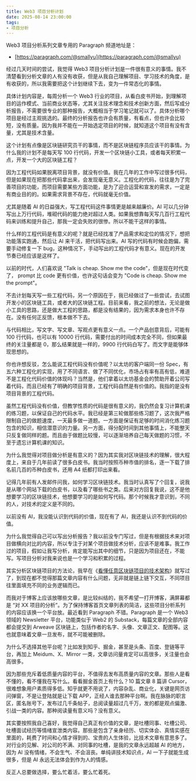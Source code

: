```yaml
---
title: Web3 项目分析计划
date: 2025-08-14 23:00:00
tags:
- 项目分析
---
```


Web3 项目分析系列文章专用的 Paragraph 频道地址是：

- [https://paragraph.com/@smallyu](https://paragraph.com/@smallyu)

经过几天时间的尝试，我觉得 Web3 项目分析计划是一件很有意义的事情。我不清楚看到分析文章的人有没有收获，但是从我自己理解项目、学习技术的角度，是有收获的，所以我需要把这个计划继续下去，变为一件常态化的事情。

具体计划内容是，每周分析一个 Web3 行业的项目，从看白皮书开始，到理解项目的运作模式、当前商业状态等，尤其关注技术理念和技术创新方面，然后写成分析报告，不需要很专业的那种报告，大概相当于学习笔记就可以了。具体分析哪个项目是经过主观挑选的。最终的分析报告也许会有质量，有看点，但也许会比较短，没有质量。因为我并不能在一开始选定项目的时候，就知道这个项目有没有含量，尤其是技术含量。

这个计划有点像是区块链研究员干的事情，而不是区块链程序员应该干的事情。为什么我的计划不是每天写 100 行代码，开发一个区块链小工具，或者每天积累一点，开发一个大的区块链工程？

因为工程代码如果脱离项目背景，就没有价值。我在几年的工作中写过很多代码，但是如果现在把那些代码拿出来，会发现毫无意义。工程化的代码，往往是为了完善项目的功能，而项目需要某些方面功能，是为了迎合运营和宣发的需求，一定是有商业目的的。如果需求背景不存在，代码就毫无价值。

尤其是随着 AI 的日益强大，写工程代码这件事情更是越来越廉价。AI 可以几分钟写出上万行代码，堆砌代码的能力绝对超过人类。如果我想靠每天写几百行工程代码来训练和提升自己，那我一定会失败的很惨。所以不能干这样的事情。

什么样的工程代码是有意义的呢？就是已经找准了产品需求和定位的情况下，想把功能落实跑通，然后让 AI 来干活，把代码写出来。AI 写的代码有时候会跑偏，需要手动修复一下 bug，这种情况下，手动写出的工程代码才有意义。现在的开发节奏已经应该是这样了。

以前的时代，人们喜欢说 "Talk is cheap. Show me the code"，但是现在时代变了， prompt 比 code 更有价值，也许这句话会变为 "Code is cheap. Show me the prompt"。

不去计划每天写一些工程代码，另一个原因在于，我已经做过了一些尝试，去试图开发小的区块链工具，或者大的区块链工程。目前来看，我之前的想法，无论是做小工具的思路，还是做大工程的思路，都是没有结果的，因为需求本身也许不存在。没有任何正反馈，根本做不下去。

与代码相比，写文字、写文章、写观点更有意义一点。一个产品创意背后，可能有 100 行代码，也可以有 10000 行代码，需要付出的时间成本完全不同，但如果最终的关注量都是 0，那么结果就是一样的，9900 行代码白写了。而文字是能够体现思想的。

你也许想反驳，怎么能说工程代码没有价值呢？以太坊的客户端同一份 Spec，有五六种工程化的实现，用了不同语言、做了不同优化，市场占有率有高有低，难道不是工程化代码价值的体现吗？当然是，他们拿着以太坊基金会的赞助开着公司写着代码，而且已经有了明确的项目背景，工程代码自然是有价值的。我指的是没有项目背景的工程代码。

虽然工程代码没有价值，但教学性质的代码是很有意义的，我仍然会复习计算机课的练习题，以保证自己的代码水平。我已经是第三轮做那些练习题了，这次我严格限制自己的做题速度，一天最多做一道题。一方面是保证有足够的时间消化练习题包含的知识，相信潜意识的力量。另一方面，得分配时间到其他事情上，不能整天只反复做同样的题。而且由于做题比较慢，可以逐渐培养自己每天做题的习惯，不至于遗忘计算机课的知识。

为什么我觉得对项目做分析是有意义的？因为其实我对区块链技术的理解，很大程度上，来自于几年前读了很多白皮书。我当时按照币种市值的排名，逐一下载了排名前几百的币种白皮书，还用 A4 纸都打印出来看。

记得几年前有人发邮件问我，如何学习区块链技术。我当时认真写了个回复，说我是从哪个网站下载的白皮书，以及看了哪些书之类。后来对方回复我说，这不是他想要学习的区块链技术，他想要学习的是如何写代码。那个时候我才意识到，不同的人，对技术的定义是不同的。

以前没有 AI，我没能认识到代码的价值，现在有了 AI，我还是认识不到代码的价值。

为什么我觉得自己可以写出分析报告？我以前没专门写过，但是有根据技术来对项目做横向对比的内容，所以专注于对某个项目做技术分析，应该不是难事。我工作过的项目，假如让我写分析，肯定能写出其中的细节，只是因为项目还在，不能写。写项目分析对我来说也是一个学习和积累的过程。

其实分析区块链项目的方法论，我早在《[看懂任意区块链项目的技术架构](/2024/10/15/看懂任意区块链项目的技术架构/)》就写过了，到现在都不觉得那篇文章内容有什么问题，无非就是链上链下交互，不同项目往里面填充不同的业务逻辑而已。

而我对于博客上应该放哪些文章，是比较纠结的，我不希望一打开博客，满屏幕都是 “对 XX 项目的分析”。为了保持博客首页文章列表的简洁，这些项目分析系列的内容应该换一个平台放。最近看到 Paragraph 不错。Paragraph 是一个 Web3 领域的 Newsletter 平台，功能类似于 Web2 的 Substack，每篇文章的全部内容都会提交到 Arweave 区块链上，包括作者的名字、头像、文章正文、配图等。这也就意味着文章一旦发布，就不可能被删除。

为什么不选择其他平台呢？比如发到知乎、掘金，甚至是头条、百度、登链等平台，再加上 Meidum、X、Mirror 一类，文章访问量肯定可以高很多，关注量也会高很多。

因为那些充斥着低质量内容的平台，不值得去发布高质量内容的文章。那些人是看不懂的，看不懂我在写什么。看看掘金首页上有什么？10 篇文章 8 篇讲 Cursor，很难想象用户素质得多低。知乎就更不用说了，内容杂乱、商业化，关键是网页访问弹窗，不是让登陆就是让下载 APP，正经人谁去那种平台啊。我在脉脉的职言区，匿名账号下，发布过几千条帖子，总阅读量超过几千万，发的都是观点偏激、引战一类的内容。那种阅读量有意义吗？没有意义。

其实要按照我自己喜好，我觉得自己真正有价值的文章，是吐槽同事、吐槽公司、吐槽面试经历等情绪宣泄类内容。那些是包含了亲身经历、切实体会、真情实感在里面的，耗费了时间和心情才得到的、宝贵的人生体验，比技术文章有意思多了。对行业的见解、对公司的不满、对同事的吐槽，是我的文章永远超越 AI 的地方，因为 AI 没有情绪，不会生气、不会沮丧。单纯讲技术知识点，AI 一下子就能生成很多，但是 AI 永远无法体会到作为人的情感。

反正人总要做选择，要么忙着活，要么忙着死。